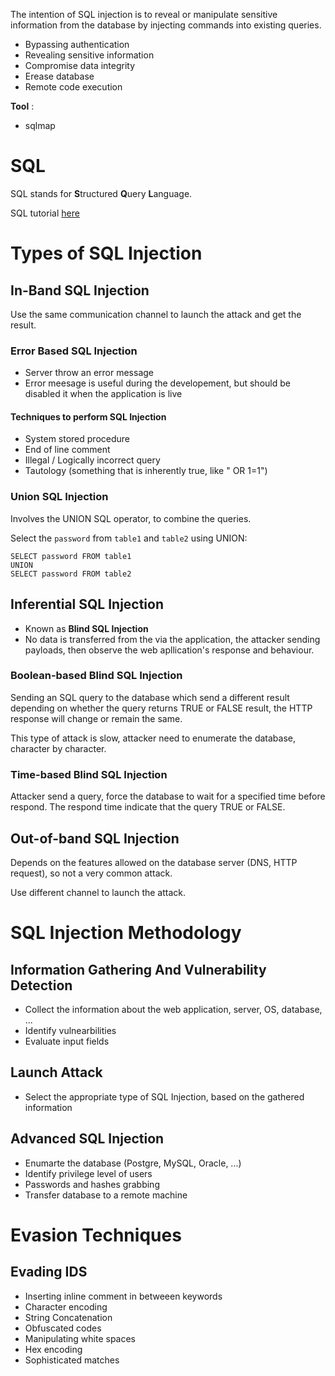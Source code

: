 The intention of SQL injection is to reveal or manipulate sensitive information from the database by injecting 
commands into existing queries.

- Bypassing authentication
- Revealing sensitive information
- Compromise data integrity
- Erease database
- Remote code execution

**Tool** :

- sqlmap

# SQL

SQL stands for **S**tructured **Q**uery **L**anguage.

SQL tutorial [here](https://www.w3schools.com/sql/sql_delete.asp)

# Types of SQL Injection

## In-Band SQL Injection

Use the same communication channel to launch the attack and get the result.

### Error Based SQL Injection

- Server throw an error message
- Error meesage is useful during the developement, but should be disabled it when the application is live

#### Techniques to perform SQL Injection

- System stored procedure
- End of line comment
- Illegal / Logically incorrect query
- Tautology (something that is inherently true, like " OR 1=1")

### Union SQL Injection

Involves the UNION SQL operator, to combine the queries.

Select the `password` from `table1` and `table2` using UNION:

```
SELECT password FROM table1
UNION
SELECT password FROM table2
```

## Inferential SQL Injection

- Known as **Blind SQL Injection**
- No data is transferred from the via the application, the attacker sending payloads, then observe the web apllication's response and behaviour.

### Boolean-based Blind SQL Injection

Sending an SQL query to the database which send a different result depending on whether the query returns TRUE 
or FALSE result, the HTTP response will change or remain the same.

This type of attack is slow, attacker need to enumerate the database, character by character.

### Time-based Blind SQL Injection

Attacker send a query, force the database to wait for a specified time before respond.
The respond time indicate that the query TRUE or FALSE.

## Out-of-band SQL Injection

Depends on the features allowed on the database server (DNS, HTTP request), so not a very common attack. 

Use different channel to launch the attack. 

# SQL Injection Methodology

## Information Gathering And Vulnerability Detection

- Collect the information about the web application, server, OS, database, ...
- Identify vulnearbilities 
- Evaluate input fields

## Launch Attack

- Select the appropriate type of SQL Injection, based on the gathered information

## Advanced SQL Injection

- Enumarte the database (Postgre, MySQL, Oracle, ...)
- Identify privilege level of users
- Passwords and hashes grabbing
- Transfer database to a remote machine

# Evasion Techniques 

## Evading IDS

- Inserting inline comment in betweeen keywords
- Character encoding
- String Concatenation
- Obfuscated codes
- Manipulating white spaces
- Hex encoding
- Sophisticated matches



